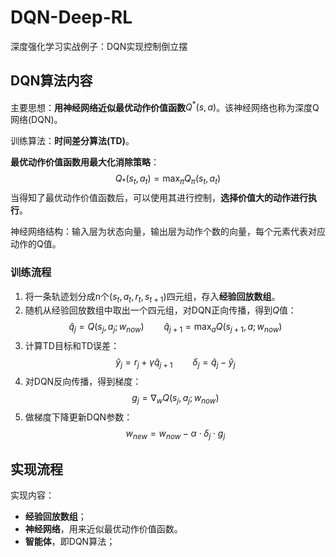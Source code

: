 # DQN-Deep-RL
深度强化学习实战例子：DQN实现控制倒立摆
## DQN算法内容
主要思想：**用神经网络近似最优动作价值函数**$Q^*(s,a)$。该神经网络也称为深度Q网络(DQN)。

训练算法：**时间差分算法(TD)**。

**最优动作价值函数用最大化消除策略**：
$$Q_*(s_t,a_t)=\max_πQ_π(s_t,a_t)$$
当得知了最优动作价值函数后，可以使用其进行控制，**选择价值大的动作进行执行**。

神经网络结构：输入层为状态向量，输出层为动作个数的向量，每个元素代表对应动作的Q值。

### 训练流程
1. 将一条轨迹划分成n个$(s_t,a_t,r_t,s_{t+1})$四元组，存入**经验回放数组**。
2. 随机从经验回放数组中取出一个四元组，对DQN正向传播，得到$Q$值：$$\hat{q}_j=Q(s_j,a_j;w_{now})\qquad\hat{q}_{j+1}=\max_aQ(s_{j+1},a;w_{now})$$
3. 计算TD目标和TD误差：$$\hat{y}_j=r_j+\gamma\hat{q}_{j+1}\qquad \delta_j=\hat{q}_j-\hat{y}_j$$
4. 对DQN反向传播，得到梯度：$$g_j=\nabla_wQ(s_j,a_j;w_{now})$$
5. 做梯度下降更新DQN参数：$$w_{new}=w_{now}-\alpha \cdot \delta_j \cdot g_j$$

## 实现流程
实现内容：
- **经验回放数组**；
- **神经网络**，用来近似最优动作价值函数。
- **智能体**，即DQN算法；
